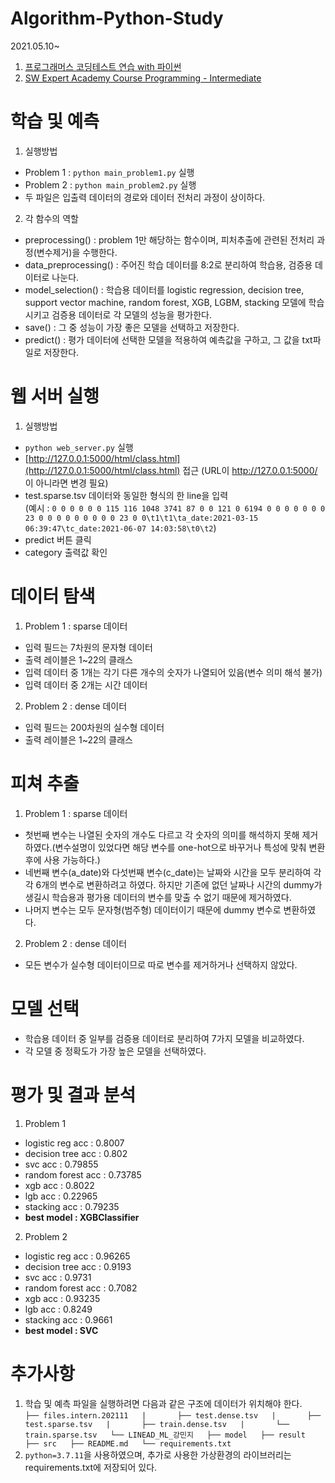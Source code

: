 # Algorithm-Python-Study

2021.05.10~

1. [프로그래머스 코딩테스트 연습 with 파이썬](https://programmers.co.kr/learn/challenges)  
2. [SW Expert Academy Course Programming - Intermediate](https://swexpertacademy.com/main/learn/course/subjectList.do?courseId=AVuPDN86AAXw5UW6)

# 학습 및 예측
1. 실행방법
- Problem 1 : `python main_problem1.py` 실행
- Problem 2 : `python main_problem2.py` 실행
- 두 파일은 입출력 데이터의 경로와 데이터 전처리 과정이 상이하다.

2. 각 함수의 역할
- preprocessing() : problem 1만 해당하는 함수이며, 피처추출에 관련된 전처리 과정(변수제거)을 수행한다.
- data_preprocessing() : 주어진 학습 데이터를 8:2로 분리하여 학습용, 검증용 데이터로 나눈다.
- model_selection() : 학습용 데이터를 logistic regression, decision tree, support vector machine, random forest, XGB, LGBM, stacking 모델에 학습시키고 검증용 데이터로 각 모델의 성능을 평가한다.
- save() : 그 중 성능이 가장 좋은 모델을 선택하고 저장한다.
- predict() : 평가 데이터에 선택한 모델을 적용하여 예측값을 구하고, 그 값을 txt파일로 저장한다.



# 웹 서버 실행
1. 실행방법
- `python web_server.py` 실행
- [http://127.0.0.1:5000/html/class.html](http://127.0.0.1:5000/html/class.html) 접근
(URL이 http://127.0.0.1:5000/ 이 아니라면 변경 필요)
- test.sparse.tsv 데이터와 동일한 형식의 한 line을 입력  
(예시 : `0 0 0 0 0 0 115 116 1048 3741 87 0 0 121 0 6194 0 0 0 0 0 0 0 23 0 0 0 0 0 0 0 0 0 23 0 0\t1\t1\ta_date:2021-03-15 06:39:47\tc_date:2021-06-07 14:03:58\t0\t2`)
- predict 버튼 클릭
- category 출력값 확인



# 데이터 탐색
1. Problem 1 : sparse 데이터
- 입력 필드는 7차원의 문자형 데이터
- 출력 레이블은 1~22의 클래스
- 입력 데이터 중 1개는 각기 다른 개수의 숫자가 나열되어 있음(변수 의미 해석 불가)
- 입력 데이터 중 2개는 시간 데이터

2. Problem 2 : dense 데이터
- 입력 필드는 200차원의 실수형 데이터
- 출력 레이블은 1~22의 클래스



# 피쳐 추출
1. Problem 1 : sparse 데이터
- 첫번째 변수는 나열된 숫자의 개수도 다르고 각 숫자의 의미를 해석하지 못해 제거하였다.(변수설명이 있었다면 해당 변수를 one-hot으로 바꾸거나 특성에 맞춰 변환 후에 사용 가능하다.)
- 네번째 변수(a_date)와 다섯번째 변수(c_date)는 날짜와 시간을 모두 분리하여 각각 6개의 변수로 변환하려고 하였다. 하지만 기존에 없던 날짜나 시간의 dummy가 생길시 학습용과 평가용 데이터의 변수를 맞출 수 없기 때문에 제거하였다.
- 나머지 변수는 모두 문자형(범주형) 데이터이기 때문에 dummy 변수로 변환하였다.

2. Problem 2 : dense 데이터
- 모든 변수가 실수형 데이터이므로 따로 변수를 제거하거나 선택하지 않았다.


# 모델 선택
- 학습용 데이터 중 일부를 검증용 데이터로 분리하여 7가지 모델을 비교하였다.
- 각 모델 중 정확도가 가장 높은 모델을 선택하였다.


# 평가 및 결과 분석
1. Problem 1
- logistic reg acc :  0.8007
- decision tree acc :  0.802
- svc acc :  0.79855
- random forest acc :  0.73785
- xgb acc :  0.8022
- lgb acc :  0.22965
- stacking acc :  0.79235
- **best model :  XGBClassifier**

2. Problem 2
- logistic reg acc :  0.96265
- decision tree acc :  0.9193
- svc acc :  0.9731
- random forest acc :  0.7082
- xgb acc :  0.93235
- lgb acc :  0.8249
- stacking acc :  0.9661
- **best model :  SVC**



# 추가사항
1. 학습 및 예측 파일을 실행하려면 다음과 같은 구조에 데이터가 위치해야 한다.  
`
├── files.intern.202111  
|       ├── test.dense.tsv  
|       ├── test.sparse.tsv  
|       ├── train.dense.tsv  
|       └── train.sparse.tsv  
└── LINEAD_ML_강민지  
        ├── model  
        ├── result  
        ├── src  
        ├── README.md  
        └── requirements.txt  
`
2. `python=3.7.11`을 사용하였으며, 추가로 사용한 가상환경의 라이브러리는 requirements.txt에 저장되어 있다.
